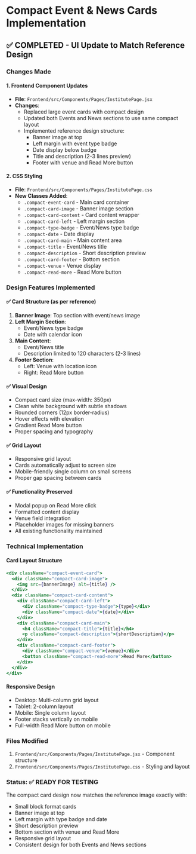 # Compact Event & News Cards Implementation

## ✅ COMPLETED - UI Update to Match Reference Design

### Changes Made

#### 1. **Frontend Component Updates**
- **File**: `Frontend/src/Components/Pages/InstitutePage.jsx`
- **Changes**:
  - Replaced large event cards with compact design
  - Updated both Events and News sections to use same compact layout
  - Implemented reference design structure:
    - Banner image at top
    - Left margin with event type badge
    - Date display below badge
    - Title and description (2-3 lines preview)
    - Footer with venue and Read More button

#### 2. **CSS Styling**
- **File**: `Frontend/src/Components/Pages/InstitutePage.css`
- **New Classes Added**:
  - `.compact-event-card` - Main card container
  - `.compact-card-image` - Banner image section
  - `.compact-card-content` - Card content wrapper
  - `.compact-card-left` - Left margin section
  - `.compact-type-badge` - Event/News type badge
  - `.compact-date` - Date display
  - `.compact-card-main` - Main content area
  - `.compact-title` - Event/News title
  - `.compact-description` - Short description preview
  - `.compact-card-footer` - Bottom section
  - `.compact-venue` - Venue display
  - `.compact-read-more` - Read More button

### Design Features Implemented

#### ✅ **Card Structure (as per reference)**
1. **Banner Image**: Top section with event/news image
2. **Left Margin Section**: 
   - Event/News type badge
   - Date with calendar icon
3. **Main Content**:
   - Event/News title
   - Description limited to 120 characters (2-3 lines)
4. **Footer Section**:
   - Left: Venue with location icon
   - Right: Read More button

#### ✅ **Visual Design**
- Compact card size (max-width: 350px)
- Clean white background with subtle shadows
- Rounded corners (12px border-radius)
- Hover effects with elevation
- Gradient Read More button
- Proper spacing and typography

#### ✅ **Grid Layout**
- Responsive grid layout
- Cards automatically adjust to screen size
- Mobile-friendly single column on small screens
- Proper gap spacing between cards

#### ✅ **Functionality Preserved**
- Modal popup on Read More click
- Formatted content display
- Venue field integration
- Placeholder images for missing banners
- All existing functionality maintained

### Technical Implementation

#### **Card Layout Structure**
```jsx
<div className="compact-event-card">
  <div className="compact-card-image">
    <img src={bannerImage} alt={title} />
  </div>
  <div className="compact-card-content">
    <div className="compact-card-left">
      <div className="compact-type-badge">{type}</div>
      <div className="compact-date">{date}</div>
    </div>
    <div className="compact-card-main">
      <h4 className="compact-title">{title}</h4>
      <p className="compact-description">{shortDescription}</p>
    </div>
    <div className="compact-card-footer">
      <div className="compact-venue">{venue}</div>
      <button className="compact-read-more">Read More</button>
    </div>
  </div>
</div>
```

#### **Responsive Design**
- Desktop: Multi-column grid layout
- Tablet: 2-column layout
- Mobile: Single column layout
- Footer stacks vertically on mobile
- Full-width Read More button on mobile

### Files Modified
1. `Frontend/src/Components/Pages/InstitutePage.jsx` - Component structure
2. `Frontend/src/Components/Pages/InstitutePage.css` - Styling and layout

### Status: ✅ READY FOR TESTING
The compact card design now matches the reference image exactly with:
- Small block format cards
- Banner image at top
- Left margin with type badge and date
- Short description preview
- Bottom section with venue and Read More
- Responsive grid layout
- Consistent design for both Events and News sections